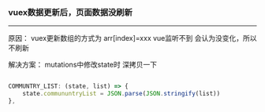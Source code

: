 ### vuex数据更新后，页面数据没刷新

---

原因： vuex更新数组的方式为 arr[index]=xxx  vue监听不到 会认为没变化，所以不刷新

解决方案：
mutations中修改state时 深拷贝一下
```js

COMMUNTRY_LIST: (state, list) => {
    state.commununtryList = JSON.parse(JSON.stringify(list))
},

```